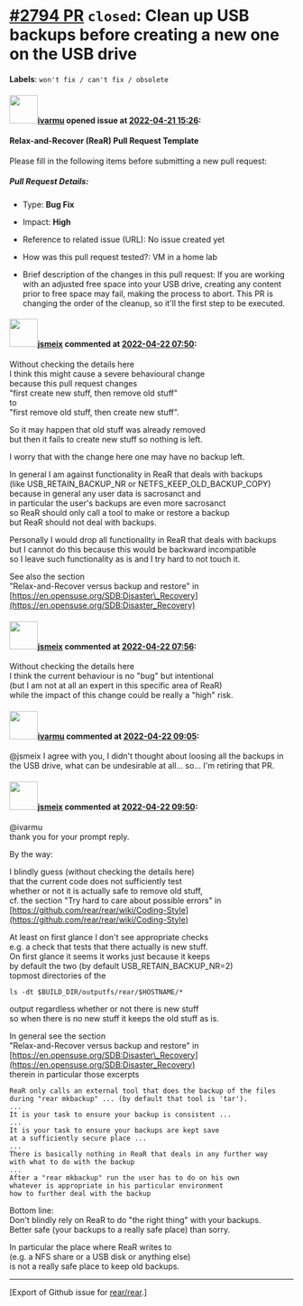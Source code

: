 [\#2794 PR](https://github.com/rear/rear/pull/2794) `closed`: Clean up USB backups before creating a new one on the USB drive
=============================================================================================================================

**Labels**: `won't fix / can't fix / obsolete`

#### <img src="https://avatars.githubusercontent.com/u/26822043?v=4" width="50">[ivarmu](https://github.com/ivarmu) opened issue at [2022-04-21 15:26](https://github.com/rear/rear/pull/2794):

#### Relax-and-Recover (ReaR) Pull Request Template

Please fill in the following items before submitting a new pull request:

##### Pull Request Details:

-   Type: **Bug Fix**

-   Impact: **High**

-   Reference to related issue (URL): No issue created yet

-   How was this pull request tested?: VM in a home lab

-   Brief description of the changes in this pull request: If you are
    working with an adjusted free space into your USB drive, creating
    any content prior to free space may fail, making the process to
    abort. This PR is changing the order of the cleanup, so it'll the
    first step to be executed.

#### <img src="https://avatars.githubusercontent.com/u/1788608?u=925fc54e2ce01551392622446ece427f51e2f0ce&v=4" width="50">[jsmeix](https://github.com/jsmeix) commented at [2022-04-22 07:50](https://github.com/rear/rear/pull/2794#issuecomment-1106121781):

Without checking the details here  
I think this might cause a severe behavioural change  
because this pull request changes  
"first create new stuff, then remove old stuff"  
to  
"first remove old stuff, then create new stuff".

So it may happen that old stuff was already removed  
but then it fails to create new stuff so nothing is left.

I worry that with the change here one may have no backup left.

In general I am against functionality in ReaR that deals with backups  
(like USB\_RETAIN\_BACKUP\_NR or NETFS\_KEEP\_OLD\_BACKUP\_COPY)  
because in general any user data is sacrosanct and  
in particular the user's backups are even more sacrosanct  
so ReaR should only call a tool to make or restore a backup  
but ReaR should not deal with backups.

Personally I would drop all functionality in ReaR that deals with
backups  
but I cannot do this because this would be backward incompatible  
so I leave such functionality as is and I try hard to not touch it.

See also the section  
"Relax-and-Recover versus backup and restore" in  
[https://en.opensuse.org/SDB:Disaster\_Recovery](https://en.opensuse.org/SDB:Disaster_Recovery)

#### <img src="https://avatars.githubusercontent.com/u/1788608?u=925fc54e2ce01551392622446ece427f51e2f0ce&v=4" width="50">[jsmeix](https://github.com/jsmeix) commented at [2022-04-22 07:56](https://github.com/rear/rear/pull/2794#issuecomment-1106128592):

Without checking the details here  
I think the current behaviour is no "bug" but intentional  
(but I am not at all an expert in this specific area of ReaR)  
while the impact of this change could be really a "high" risk.

#### <img src="https://avatars.githubusercontent.com/u/26822043?v=4" width="50">[ivarmu](https://github.com/ivarmu) commented at [2022-04-22 09:05](https://github.com/rear/rear/pull/2794#issuecomment-1106217690):

@jsmeix I agree with you, I didn't thought about loosing all the backups
in the USB drive, what can be undesirable at all... so... I'm retiring
that PR.

#### <img src="https://avatars.githubusercontent.com/u/1788608?u=925fc54e2ce01551392622446ece427f51e2f0ce&v=4" width="50">[jsmeix](https://github.com/jsmeix) commented at [2022-04-22 09:50](https://github.com/rear/rear/pull/2794#issuecomment-1106286485):

@ivarmu  
thank you for your prompt reply.

By the way:

I blindly guess (without checking the details here)  
that the current code does not sufficiently test  
whether or not it is actually safe to remove old stuff,  
cf. the section "Try hard to care about possible errors" in  
[https://github.com/rear/rear/wiki/Coding-Style](https://github.com/rear/rear/wiki/Coding-Style)

At least on first glance I don't see appropriate checks  
e.g. a check that tests that there actually is new stuff.  
On first glance it seems it works just because it keeps  
by default the two (by default USB\_RETAIN\_BACKUP\_NR=2)  
topmost directories of the

    ls -dt $BUILD_DIR/outputfs/rear/$HOSTNAME/*

output regardless whether or not there is new stuff  
so when there is no new stuff it keeps the old stuff as is.

In general see the section  
"Relax-and-Recover versus backup and restore" in  
[https://en.opensuse.org/SDB:Disaster\_Recovery](https://en.opensuse.org/SDB:Disaster_Recovery)  
therein in particular those excerpts

    ReaR only calls an external tool that does the backup of the files
    during "rear mkbackup" ... (by default that tool is 'tar').
    ...
    It is your task to ensure your backup is consistent ...
    ...
    It is your task to ensure your backups are kept save
    at a sufficiently secure place ...
    ...
    There is basically nothing in ReaR that deals in any further way
    with what to do with the backup
    ...
    After a "rear mkbackup" run the user has to do on his own
    whatever is appropriate in his particular environment
    how to further deal with the backup

Bottom line:  
Don't blindly rely on ReaR to do "the right thing" with your backups.  
Better safe (your backups to a really safe place) than sorry.

In particular the place where ReaR writes to  
(e.g. a NFS share or a USB disk or anything else)  
is not a really safe place to keep old backups.

------------------------------------------------------------------------

\[Export of Github issue for
[rear/rear](https://github.com/rear/rear).\]

